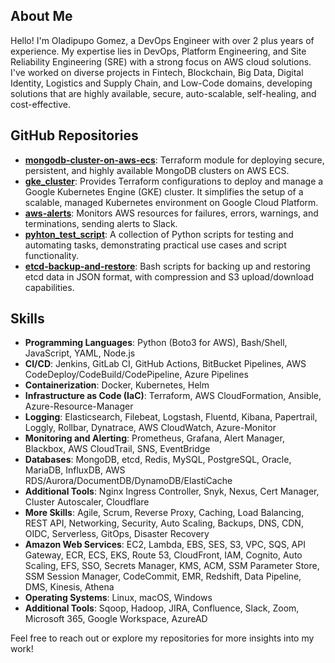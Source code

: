 ## About Me

Hello! I'm Oladipupo Gomez, a DevOps Engineer with over 2 plus years of experience. My expertise lies in DevOps, Platform Engineering, and Site Reliability Engineering (SRE) with a strong focus on AWS cloud solutions. I've worked on diverse projects in Fintech, Blockchain, Big Data, Digital Identity, Logistics and Supply Chain, and Low-Code domains, developing solutions that are highly available, secure, auto-scalable, self-healing, and cost-effective.

## GitHub Repositories

- **[mongodb-cluster-on-aws-ecs](https://github.com/CaptainNick01/mongodb-cluster-on-aws-ecs)**: Terraform module for deploying secure, persistent, and highly available MongoDB clusters on AWS ECS.
- **[gke_cluster](https://github.com/CaptainNick01/gke_cluster)**: Provides Terraform configurations to deploy and manage a Google Kubernetes Engine (GKE) cluster. It simplifies the setup of a scalable, managed Kubernetes environment on Google Cloud Platform.
- **[aws-alerts](https://github.com/CaptainNick01/aws-alerts)**: Monitors AWS resources for failures, errors, warnings, and terminations, sending alerts to Slack.
- **[pyhton_test_script](https://github.com/CaptainNick01/python_test_script)**: A collection of Python scripts for testing and automating tasks, demonstrating practical use cases and script functionality.
- **[etcd-backup-and-restore](https://github.com/CaptainNick01/etcd-backup-and-restore)**: Bash scripts for backing up and restoring etcd data in JSON format, with compression and S3 upload/download capabilities.

## Skills

- **Programming Languages**: Python (Boto3 for AWS), Bash/Shell, JavaScript, YAML, Node.js
- **CI/CD**: Jenkins, GitLab CI, GitHub Actions, BitBucket Pipelines, AWS CodeDeploy/CodeBuild/CodePipeline, Azure Pipelines
- **Containerization**: Docker, Kubernetes, Helm
- **Infrastructure as Code (IaC)**: Terraform, AWS CloudFormation, Ansible, Azure-Resource-Manager
- **Logging**: Elasticsearch, Filebeat, Logstash, Fluentd, Kibana, Papertrail, Loggly, Rollbar, Dynatrace, AWS CloudWatch, Azure-Monitor
- **Monitoring and Alerting**: Prometheus, Grafana, Alert Manager, Blackbox, AWS CloudTrail, SNS, EventBridge
- **Databases**: MongoDB, etcd, Redis, MySQL, PostgreSQL, Oracle, MariaDB, InfluxDB, AWS RDS/Aurora/DocumentDB/DynamoDB/ElastiCache
- **Additional Tools**: Nginx Ingress Controller, Snyk, Nexus, Cert Manager, Cluster Autoscaler, Cloudflare
- **More Skills**: Agile, Scrum, Reverse Proxy, Caching, Load Balancing, REST API, Networking, Security, Auto Scaling, Backups, DNS, CDN, OIDC, Serverless, GitOps, Disaster Recovery
- **Amazon Web Services**: EC2, Lambda, EBS, SES, S3, VPC, SQS, API Gateway, ECR, ECS, EKS, Route 53, CloudFront, IAM, Cognito, Auto Scaling, EFS, SSO, Secrets Manager, KMS, ACM, SSM Parameter Store, SSM Session Manager, CodeCommit, EMR, Redshift, Data Pipeline, DMS, Kinesis, Athena
- **Operating Systems**: Linux, macOS, Windows
- **Additional Tools**: Sqoop, Hadoop, JIRA, Confluence, Slack, Zoom, Microsoft 365, Google Workspace, AzureAD

Feel free to reach out or explore my repositories for more insights into my work!
